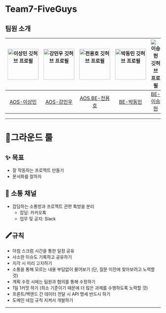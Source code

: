 # Team7-FiveGuys
## 팀원 소개

| <img src="https://avatars.githubusercontent.com/u/116520932?v=4" width="100px" alt="이상민 깃허브 프로필"> | <img src="https://avatars.githubusercontent.com/u/102009925?v=4" width="100px" alt="강민우 깃허브 프로필"> | <img src="https://avatars.githubusercontent.com/u/104425318?v=4" width="100px" alt="전용호 깃허브 프로필"> | <img src="https://avatars.githubusercontent.com/u/62013201?v=4" width="100px" alt="박동민 깃허브 프로필"> | <img src="https://avatars.githubusercontent.com/u/104637774?v=4" alt="이승헌 깃허브 프로필"> |
|:---:|:---:|:---:|:---:|:---:|
| [AOS-이상민](https://github.com/StrangeMin) | [AOS-강민우](https://github.com/MgNuu) | [AOS,BE-전용호](https://github.com/yo0919) | [BE-박동민](https://github.com/eyeben) | [BE-이승헌](링크5) |

--- 
# 📍그라운드 룰
## ✨ 목표
- 잘 작동하는 프로젝트 만들기
- 문서화를 잘하자

## 📢 소통 채널
- 잡담하는 소통방과 프로젝트 관련 톡방을 분리
    - 잡담: 카카오톡
    - 업무 및 공지: Slack

## 🖍️규칙
- 아침 스크럼 시간을 통한 일정 공유
- 사소한 이슈도 기록하고 공유하기
- 지각 시 미리 고지하기
- 소통을 통해 모르는 내용 부담없이 물어보기 (단, 질문 이전에 찾아보려고 노력할 것)
- 계획 수정 시에는 팀원과 협의를 통해 수정하기
- 1일 1커밋 하기 (최소 기준이기 때문에 더 많은 과제를 수행하도록 노력할 것)
- 프론트/백엔드 간 데이터 전달 시 API 명세 반드시 하기
- 도메인 네임 규칙 지켜서 개발하기
---
